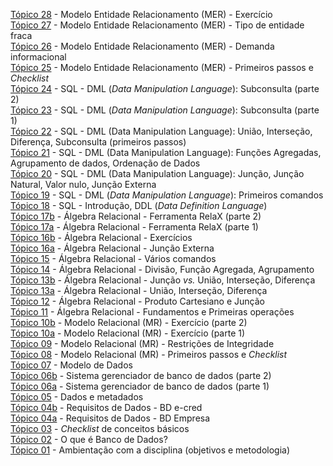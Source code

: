 [Tópico 28](./topico-28.md) - Modelo Entidade Relacionamento (MER) - Exercício<br>
[Tópico 27](./topico-27.md) - Modelo Entidade Relacionamento (MER) - Tipo de entidade fraca<br>
[Tópico 26](./topico-26.md) - Modelo Entidade Relacionamento (MER) - Demanda informacional<br>
[Tópico 25](./topico-25.md) - Modelo Entidade Relacionamento (MER) - Primeiros passos e _Checklist_<br>
[Tópico 24](./topico-24.md) - SQL - DML (_Data Manipulation Language_): Subconsulta (parte 2)<br>
[Tópico 23](./topico-23.md) - SQL - DML (_Data Manipulation Language_): Subconsulta (parte 1)<br>
[Tópico 22](./topico-22.md) - SQL - DML (Data Manipulation Language): União, Interseção, Diferença, Subconsulta (primeiros passos)<br>
[Tópico 21](./topico-21.md) - SQL - DML (Data Manipulation Language): Funções Agregadas, Agrupamento de dados, Ordenação de Dados<br>
[Tópico 20](./topico-20.md) - SQL - DML (Data Manipulation Language): Junção, Junção Natural, Valor nulo, Junção Externa<br>
[Tópico 19](./topico-19.md) - SQL - DML (_Data Manipulation Language_): Primeiros comandos<br>
[Tópico 18](./topico-18.md) - SQL - Introdução, DDL (_Data Definition Language_)<br>
[Tópico 17b](./topico-17b.md) - Álgebra Relacional - Ferramenta RelaX (parte 2)<br>
[Tópico 17a](./topico-17a.md) - Álgebra Relacional - Ferramenta RelaX (parte 1)<br>
[Tópico 16b](./topico-16b.md) - Álgebra Relacional - Exercícios<br>
[Tópico 16a](./topico-16a.md) - Álgebra Relacional - Junção Externa<br>
[Tópico 15](./topico-15.md) - Álgebra Relacional - Vários comandos<br>
[Tópico 14](./topico-14.md) - Álgebra Relacional - Divisão, Função Agregada, Agrupamento<br>
[Tópico 13b](./topico-13b.md) - Álgebra Relacional - Junção _vs._ União, Interseção, Diferença<br>
[Tópico 13a](./topico-13a.md) - Álgebra Relacional - União, Interseção, Diferença<br>
[Tópico 12](./topico-12.md) - Álgebra Relacional - Produto Cartesiano e Junção<br>
[Tópico 11](./topico-11.md) - Álgebra Relacional - Fundamentos e Primeiras operações<br>
[Tópico 10b](./topico-10b.md) - Modelo Relacional (MR) - Exercício (parte 2)<br>
[Tópico 10a](./topico-10a.md) - Modelo Relacional (MR) - Exercício (parte 1)<br>
[Tópico 09](./topico-09.md) - Modelo Relacional (MR) - Restrições de Integridade<br>
[Tópico 08](./topico-08.md) - Modelo Relacional (MR) - Primeiros passos e _Checklist_<br>
[Tópico 07](./topico-07.md) - Modelo de Dados<br>
[Tópico 06b](./topico-06b.md) - Sistema gerenciador de banco de dados (parte 2)<br>
[Tópico 06a](./topico-06a.md) - Sistema gerenciador de banco de dados (parte 1)<br>
[Tópico 05](./topico-05.md) - Dados e metadados<br>
[Tópico 04b](./topico-04b.md) - Requisitos de Dados - BD e-cred<br>
[Tópico 04a](./topico-04a.md) - Requisitos de Dados - BD Empresa<br>
[Tópico 03](./topico-03.md) - _Checklist_ de conceitos básicos<br>
[Tópico 02](./topico-02.md) - O que é Banco de Dados?<br>
[Tópico 01](./topico-01.md) - Ambientação com a disciplina (objetivos e metodologia)<br>

